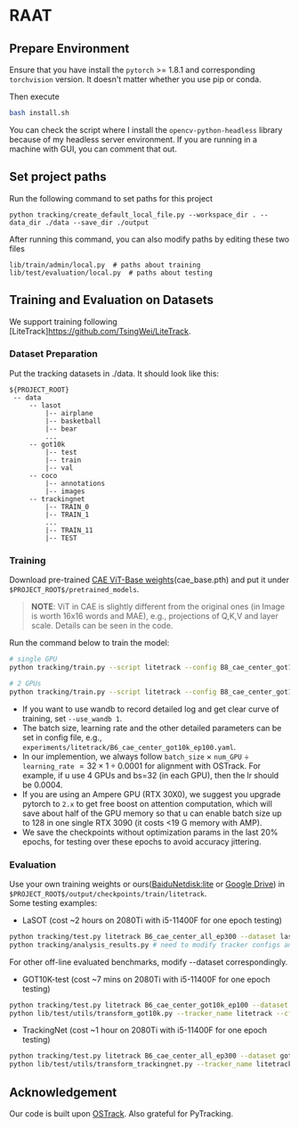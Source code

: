# RAAT

## Prepare Environment

Ensure that you have install the `pytorch` >= 1.8.1 and corresponding `torchvision` version.  It doesn't matter whether you use pip or conda.

Then execute
```sh
bash install.sh
```
You can check the script where I install the `opencv-python-headless` library because of my headless server environment.  If you are running in a machine with GUI, you can comment that out.

## Set project paths
Run the following command to set paths for this project
```
python tracking/create_default_local_file.py --workspace_dir . --data_dir ./data --save_dir ./output
```
After running this command, you can also modify paths by editing these two files
```
lib/train/admin/local.py  # paths about training
lib/test/evaluation/local.py  # paths about testing
```

## Training and Evaluation on Datasets
We support training following [LiteTrack]https://github.com/TsingWei/LiteTrack.

### Dataset Preparation
Put the tracking datasets in ./data. It should look like this:
```
${PROJECT_ROOT}
 -- data
     -- lasot
         |-- airplane
         |-- basketball
         |-- bear
         ...
     -- got10k
         |-- test
         |-- train
         |-- val
     -- coco
         |-- annotations
         |-- images
     -- trackingnet
         |-- TRAIN_0
         |-- TRAIN_1
         ...
         |-- TRAIN_11
         |-- TEST
``` 
### Training
Download pre-trained [CAE ViT-Base weights](https://github.com/lxtGH/CAE)(cae_base.pth) and put it under  `$PROJECT_ROOT$/pretrained_models`.   
> **NOTE**: ViT in CAE is slightly different from the original ones (in Image is worth 16x16 words and MAE), e.g., projections of Q,K,V and layer scale.  Details can be seen in the code.

Run the command below to train the model:
```sh
# single GPU
python tracking/train.py --script litetrack --config B8_cae_center_got10k_ep100 --save_dir ./output --mode single  --use_wandb 0

# 2 GPUs
python tracking/train.py --script litetrack --config B8_cae_center_got10k_ep100 --save_dir ./output --mode multiple --nproc_per_node 2  --use_wandb 0
```
- If you want to use wandb to record detailed log and get clear curve of training, set `--use_wandb 1`.  
- The batch size, learning rate and the other detailed parameters can be set in config file, e.g., `experiments/litetrack/B6_cae_center_got10k_ep100.yaml`.
- In our implemention, we always follow `batch_size` $\times$ `num_GPU` $\div$ `learning_rate` $= 32 \times 1 \div 0.0001$ for alignment with OSTrack.  For example, if u use 4 GPUs and bs=32 (in each GPU), then the lr should be 0.0004. 
- If you are using an Ampere GPU (RTX 30X0), we suggest you upgrade pytorch to `2.x` to get free boost on attention computation, which will save about half of the GPU memory so that u can enable batch size up to 128 in one single RTX 3090 (it costs <19 G memory with AMP).
- We save the checkpoints without optimization params in the last 20% epochs, for testing over these epochs to avoid accuracy jittering.

### Evaluation
Use your own training weights or ours([BaiduNetdisk:lite](https://pan.baidu.com/s/1gBMSGc0i6-0nChKRAoJQCw?pwd=lite) or [Google Drive](https://drive.google.com/drive/folders/1ZfS1zVmyKSQYdbKvwJQSogcDoxxxwRbp?usp=drive_link)) in `$PROJECT_ROOT$/output/checkpoints/train/litetrack`.  
Some testing examples:

- LaSOT
(cost ~2 hours on 2080Ti with i5-11400F for one epoch testing)
```sh
python tracking/test.py litetrack B6_cae_center_all_ep300 --dataset lasot --threads 8 --num_gpus 1 --ep 300 299 290
python tracking/analysis_results.py # need to modify tracker configs and names
```
For other off-line evaluated benchmarks, modify --dataset correspondingly.

- GOT10K-test (cost ~7 mins on 2080Ti with i5-11400F for one epoch testing)
```sh
python tracking/test.py litetrack B6_cae_center_got10k_ep100 --dataset got10k_test --threads 8 --num_gpus 1 --ep 100 99 98
python lib/test/utils/transform_got10k.py --tracker_name litetrack --cfg_name B6_cae_center_got10k_ep100_099 # the last number is epoch
```
- TrackingNet (cost ~1 hour on 2080Ti with i5-11400F for one epoch testing)
```sh
python tracking/test.py litetrack B6_cae_center_all_ep300 --dataset got10k_test --threads 8 --num_gpus 1 --ep 300 299
python lib/test/utils/transform_trackingnet.py --tracker_name litetrack --cfg_name B6_cae_center_all_ep300_300 # the last number is epoch
```
## Acknowledgement
Our code is built upon [OSTrack](https://github.com/botaoye/OSTrack). Also grateful for PyTracking.

